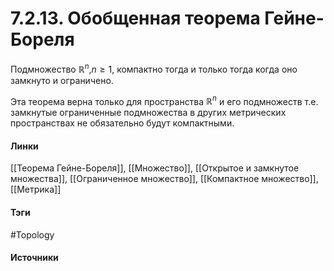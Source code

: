 # 7.2.13. Обобщенная теорема Гейне-Бореля
Подмножество $\mathbb{R}^{n}$,$n\ge1$, компактно тогда и только тогда когда оно замкнуто и ограничено.

Эта теорема верна только для пространства $\mathbb{R}^{n}$ и его подмножеств т.е. замкнутые ограниченные подмножества в других метрических пространствах не обязательно будут компактными.
#### Линки
 [[Теорема Гейне-Бореля]],
 [[Множество]],
 [[Открытое и замкнутое множества]],
 [[Ограниченное множество]],
 [[Компактное множество]],
 [[Метрика]]
#### Тэги
 #Topology 
#### Источники
